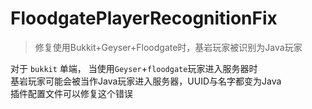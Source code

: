 # FloodgatePlayerRecognitionFix

> 修复使用Bukkit+Geyser+Floodgate时，基岩玩家被识别为Java玩家

对于 `bukkit` 单端，
当使用`Geyser`+`floodgate`玩家进入服务器时  
基岩玩家可能会被当作Java玩家进入服务器，UUID与名字都变为Java  
插件配置文件可以修复这个错误